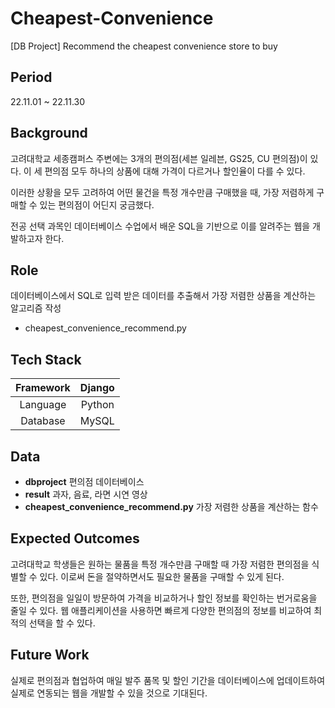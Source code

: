 # Cheapest-Convenience
[DB Project] Recommend the cheapest convenience store to buy

## Period
22.11.01 ~ 22.11.30

## Background
고려대학교 세종캠퍼스 주변에는 3개의 편의점(세븐 일레븐, GS25, CU 편의점)이 있다. 이 세 편의점 모두 하나의 상품에 대해 가격이 다르거나 할인율이 다를 수 있다. 

이러한 상황을 모두 고려하여 어떤 물건을 특정 개수만큼 구매했을 때, 가장 저렴하게 구매할 수 있는 편의점이 어딘지 궁금했다.

전공 선택 과목인 데이터베이스 수업에서 배운 SQL을 기반으로 이를 알려주는 웹을 개발하고자 한다.

## Role 
데이터베이스에서 SQL로 입력 받은 데이터를 추출해서 가장 저렴한 상품을 계산하는 알고리즘 작성
  - cheapest_convenience_recommend.py

## Tech Stack
| Framework | Django |
|:---:|:---:|
| Language | Python |
| Database | MySQL |

## Data
- **dbproject** 편의점 데이터베이스
- **result** 과자, 음료, 라면 시연 영상
- **cheapest_convenience_recommend.py** 가장 저렴한 상품을 계산하는 함수 

## Expected Outcomes
고려대학교 학생들은 원하는 물품을 특정 개수만큼 구매할 때 가장 저렴한 편의점을 식별할 수 있다. 이로써 돈을 절약하면서도 필요한 물품을 구매할 수 있게 된다.

또한, 편의점을 일일이 방문하여 가격을 비교하거나 할인 정보를 확인하는 번거로움을 줄일 수 있다. 웹 애플리케이션을 사용하면 빠르게 다양한 편의점의 정보를 비교하여 최적의 선택을 할 수 있다.


## Future Work
실제로 편의점과 협업하여 매일 발주 품목 및 할인 기간을 데이터베이스에 업데이트하여 실제로 연동되는 웹을 개발할 수 있을 것으로 기대된다.

  


